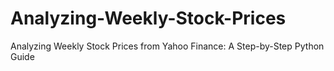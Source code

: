 # Analyzing-Weekly-Stock-Prices
Analyzing Weekly Stock Prices from Yahoo Finance: A Step-by-Step Python Guide
